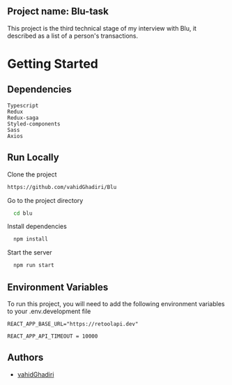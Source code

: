 ## Project name: Blu-task

This project is the third technical stage of my interview with Blu,
it described as a list of a person's transactions.
# Getting Started

## Dependencies
    Typescript
    Redux
    Redux-saga
    Styled-components
    Sass
    Axios
## Run Locally

Clone the project

```bash
https://github.com/vahidGhadiri/Blu
```

Go to the project directory

```bash
  cd blu
```

Install dependencies

```bash
  npm install
```

Start the server

```bash
  npm run start
```


## Environment Variables

To run this project, you will need to add the following environment variables to your .env.development file

`REACT_APP_BASE_URL="https://retoolapi.dev"`

`REACT_APP_API_TIMEOUT = 10000`




## Authors

- [vahidGhadiri](https://github.com/vahidGhadiri/)


